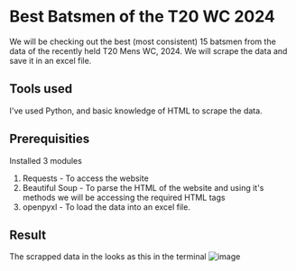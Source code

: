 # Best Batsmen of the T20 WC 2024
We will be checking out the best (most consistent) 15 batsmen from the data of the recently held T20 Mens WC, 2024. We will scrape the data and save it in an excel file.

## Tools used
I've used Python, and basic knowledge of HTML to scrape the data.

## Prerequisities
Installed 3 modules
1. Requests - To access the website
2. Beautiful Soup - To parse the HTML of the website and using it's methods we will be accessing the required HTML tags
3. openpyxl - To load the data into an excel file.

## Result
The scrapped data in the looks as this in the terminal
![image](https://github.com/VimalChamyal/Best-bowlers-of-the-T20-WC-2024/assets/101229988/cf0f0036-e066-4fb4-9f79-a0f32a65b11e)

